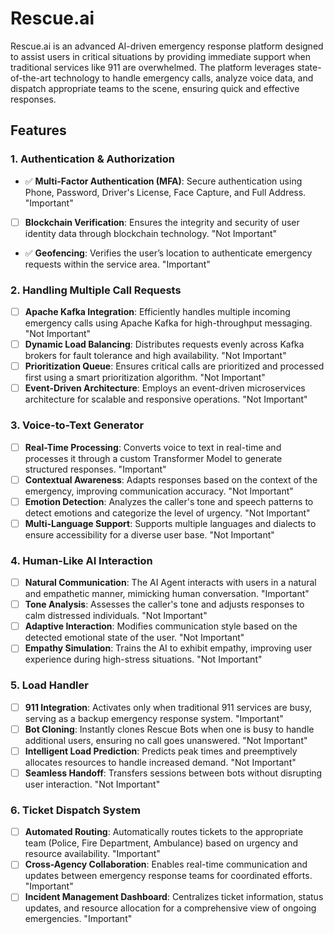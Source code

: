 # Rescue.ai

Rescue.ai is an advanced AI-driven emergency response platform designed to assist users in critical situations by providing immediate support when traditional services like 911 are overwhelmed. The platform leverages state-of-the-art technology to handle emergency calls, analyze voice data, and dispatch appropriate teams to the scene, ensuring quick and effective responses.

## Features

### 1. Authentication & Authorization
- ✅ **Multi-Factor Authentication (MFA)**: Secure authentication using Phone, Password, Driver's License, Face Capture, and Full Address. "Important"
- [ ] **Blockchain Verification**: Ensures the integrity and security of user identity data through blockchain technology. "Not Important"
- ✅ **Geofencing**: Verifies the user’s location to authenticate emergency requests within the service area. "Important"

### 2. Handling Multiple Call Requests
- [ ] **Apache Kafka Integration**: Efficiently handles multiple incoming emergency calls using Apache Kafka for high-throughput messaging. "Not Important"
- [ ] **Dynamic Load Balancing**: Distributes requests evenly across Kafka brokers for fault tolerance and high availability. "Not Important"
- [ ] **Prioritization Queue**: Ensures critical calls are prioritized and processed first using a smart prioritization algorithm. "Not Important"
- [ ] **Event-Driven Architecture**: Employs an event-driven microservices architecture for scalable and responsive operations. "Not Important"

### 3. Voice-to-Text Generator
- [ ] **Real-Time Processing**: Converts voice to text in real-time and processes it through a custom Transformer Model to generate structured responses. "Important"
- [ ] **Contextual Awareness**: Adapts responses based on the context of the emergency, improving communication accuracy. "Not Important"
- [ ] **Emotion Detection**: Analyzes the caller's tone and speech patterns to detect emotions and categorize the level of urgency. "Not Important"
- [ ] **Multi-Language Support**: Supports multiple languages and dialects to ensure accessibility for a diverse user base. "Not Important"

### 4. Human-Like AI Interaction
- [ ] **Natural Communication**: The AI Agent interacts with users in a natural and empathetic manner, mimicking human conversation. "Important"
- [ ] **Tone Analysis**: Assesses the caller's tone and adjusts responses to calm distressed individuals. "Not Important"
- [ ] **Adaptive Interaction**: Modifies communication style based on the detected emotional state of the user. "Not Important"
- [ ] **Empathy Simulation**: Trains the AI to exhibit empathy, improving user experience during high-stress situations. "Not Important"

### 5. Load Handler
- [ ] **911 Integration**: Activates only when traditional 911 services are busy, serving as a backup emergency response system. "Important"
- [ ] **Bot Cloning**: Instantly clones Rescue Bots when one is busy to handle additional users, ensuring no call goes unanswered. "Not Important"
- [ ] **Intelligent Load Prediction**: Predicts peak times and preemptively allocates resources to handle increased demand. "Not Important"
- [ ] **Seamless Handoff**: Transfers sessions between bots without disrupting user interaction. "Not Important"

### 6. Ticket Dispatch System
- [ ] **Automated Routing**: Automatically routes tickets to the appropriate team (Police, Fire Department, Ambulance) based on urgency and resource availability. "Important"
- [ ] **Cross-Agency Collaboration**: Enables real-time communication and updates between emergency response teams for coordinated efforts. "Important"
- [ ] **Incident Management Dashboard**: Centralizes ticket information, status updates, and resource allocation for a comprehensive view of ongoing emergencies. "Important"